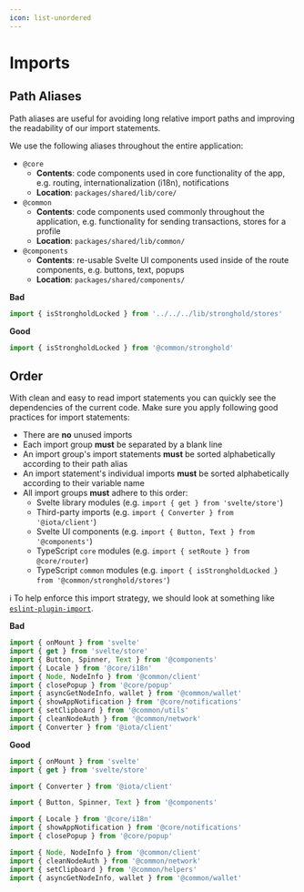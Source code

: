 ```yaml
---
icon: list-unordered
---
```


# Imports

## Path Aliases

Path aliases are useful for avoiding long relative import paths and improving the readability of our import statements.

We use the following aliases throughout the entire application:

- `@core`
  - __Contents__: code components used in core functionality of the app, e.g. routing, internationalization (i18n), notifications
  - __Location__: `packages/shared/lib/core/`
- `@common`
  - __Contents__: code components used commonly throughout the application, e.g. functionality for sending transactions, stores for a profile
  - __Location__: `packages/shared/lib/common/`
- `@components`
  - __Contents__: re-usable Svelte UI components used inside of the route components, e.g. buttons, text, popups
  - __Location__: `packages/shared/components/`

__Bad__

```typescript
import { isStrongholdLocked } from '../../../lib/stronghold/stores'
```

__Good__

```typescript
import { isStrongholdLocked } from '@common/stronghold'
```

## Order

With clean and easy to read import statements you can quickly see the dependencies of the current code. Make sure you apply following good practices for import statements:

- There are __no__ unused imports
- Each import group __must__ be separated by a blank line
- An import group's import statements __must__ be sorted alphabetically according to their path alias
- An import statement's individual imports __must__ be sorted alphabetically according to their variable name
- All import groups __must__ adhere to this order:
  - Svelte library modules (e.g. `import { get } from 'svelte/store'`)
  - Third-party imports (e.g. `import { Converter } from '@iota/client'`)
  - Svelte UI components (e.g. `import { Button, Text } from '@components'`)
  - TypeScript `core` modules (e.g. `import { setRoute } from @core/router`)
  - TypeScript `common` modules (e.g. `import { isStrongholdLocked } from '@common/stronghold/stores'`)

:information_source: To help enforce this import strategy, we should look at something like [`eslint-plugin-import`](https://github.com/import-js/eslint-plugin-import/blob/main/docs/rules/order.md).

__Bad__

``` typescript
import { onMount } from 'svelte'
import { get } from 'svelte/store'
import { Button, Spinner, Text } from '@components'
import { Locale } from '@core/i18n'
import { Node, NodeInfo } from '@common/client'
import { closePopup } from '@core/popup'
import { asyncGetNodeInfo, wallet } from '@common/wallet'
import { showAppNotification } from '@core/notifications'
import { setClipboard } from '@common/utils'
import { cleanNodeAuth } from '@common/network'
import { Converter } from '@iota/client'
```

__Good__

```typescript
import { onMount } from 'svelte'
import { get } from 'svelte/store'

import { Converter } from '@iota/client'

import { Button, Spinner, Text } from '@components'

import { Locale } from '@core/i18n'
import { showAppNotification } from '@core/notifications'
import { closePopup } from '@core/popup'

import { Node, NodeInfo } from '@common/client'
import { cleanNodeAuth } from '@common/network'
import { setClipboard } from '@common/helpers'
import { asyncGetNodeInfo, wallet } from '@common/wallet'
```
